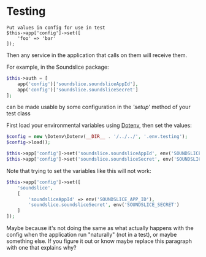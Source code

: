 Testing
=
```
Put values in config for use in test
$this->app['config']->set([
    'foo' => 'bar'
]);
```

Then any service in the application that calls on them will receive them.

For example, in the Soundslice package:

```php
$this->auth = [
    app('config')['soundslice.soundsliceAppId'],
    app('config')['soundslice.soundsliceSecret']
];
```
can be made usable by some configuration in the *'setup'* method of your test class

First load your environmental variables using [Dotenv](https://github.com/vlucas/phpdotenv), then set the values:

```php
$config = new \Dotenv\Dotenv(__DIR__ . '/../../', '.env.testing');
$config->load();

$this->app['config']->set('soundslice.soundsliceAppId', env('SOUNDSLICE_APP_ID'));
$this->app['config']->set('soundslice.soundsliceSecret', env('SOUNDSLICE_SECRET'));
```

Note that trying to set the variables like this will not work:

```php
$this->app['config']->set([
    'soundslice',
    [
        'soundsliceAppId' => env('SOUNDSLICE_APP_ID'),
        'soundslice.soundsliceSecret', env('SOUNDSLICE_SECRET')
    ]
]);
```

Maybe because it's not doing the same as what actually happens with the config when the application run "naturally" (not in a test), or maybe something else. If you figure it out or know maybe replace this paragraph with one that explains why?